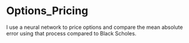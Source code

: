 # Options_Pricing
I use a neural network to price options and compare the mean absolute error using that process compared to Black Scholes.
